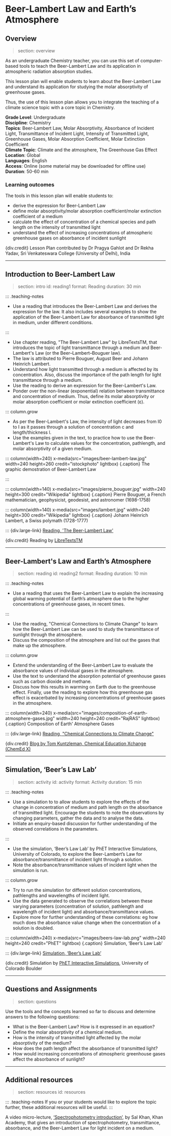 ﻿# Beer-Lambert Law and Earth’s Atmosphere

## Overview
> section: overview

As an undergraduate Chemistry teacher, you can use this set of computer-based tools to teach the Beer-Lambert Law and its application in atmospheric radiation absorption studies.

This lesson plan will enable students to learn about the Beer-Lambert Law and understand its application for studying the molar absorptivity of greenhouse gases.

Thus, the use of this lesson plan allows you to integrate the teaching of a climate science topic with a core topic in Chemistry.


__Grade Level__: Undergraduate  
__Discipline__: Chemistry    
__Topics__: Beer-Lambert Law, Molar Absorptivity, Absorbance of Incident Light, Transmittance of Incident Light, Intensity of Transmitted Light, Greenhouse Gases, Molar Absorption Coefficient, Molar Extinction Coefficient  
__Climate Topic__: Climate and the atmosphere, The Greenhouse Gas Effect    
__Location__: Global  
__Languages__: English  
__Access__: Online (some material may be downloaded for offline use)  
__Duration__: 50-60 min  

### Learning outcomes

The tools in this lesson plan will enable students to:

* derive the expression for Beer-Lambert Law
* define molar absorptivity/molar absorption coefficient/molar extinction coefficient of a medium
* calculate the effect of concentration of a chemical species and path length on the intensity of transmitted light
* understand the effect of increasing concentrations of atmospheric greenhouse gases on absorbance of incident sunlight 


{div.credit} Lesson Plan contributed by Dr Pragya Gahlot and Dr Rekha Yadav, Sri Venkateswara College (University of Delhi), India

---

## Introduction to Beer-Lambert Law
> section: intro
> id: reading1
> format: Reading
> duration: 30 min

::: .teaching-notes
* Use a reading that introduces the Beer-Lambert Law and derives the expression for the law. It also includes several examples to show the application of the Beer-Lambert Law for absorbance of transmitted light in medium, under different conditions.

:::

* Use chapter reading, "The Beer-Lambert Law" by LibreTextsTM, that introduces the topic of light transmittance through a medium and Beer-Lambert's Law (or the Beer–Lambert–Bouguer law).
* The law is attributed to  Pierre Bouguer, August Beer and Johann Heinrich Lambert.
* Understand how light transmitted through a medium is affected by its concentration. Also, discuss the importance of the path length for light transmittance through a medium.
* Use the reading to derive an expression for the Beer-Lambert's Law.
* Ponder over the non-linear (exponential) relation between transmittance and concentration of medium. Thus, define its molar absorptivity or molar absorption coefficient or molar extinction coefficient (ε).

::: column.grow
* As per the Beer-Lambert's Law, the intensity of light decreases from I0 to I as it passes through a solution of concentration c and length/thickness l.
* Use the examples given in the text, to practice how to use the Beer-Lambert's Law to calculate values for the concentration, pathlength, and molar absorptivity of a given medium. 

::: column(width=240)
    x-media(src="images/beer-lambert-law.jpg" width=240 height=260 credit="istockphoto" lightbox)
{.caption}  The graphic demostration of Beer-Lambert Law

:::


::: column(width=140)
	x-media(src="images/pierre_bouguer.jpg" width=240 height=300 credit="Wikipedia" lightbox)
{.caption} Pierre Bouguer, a French mathematician, geophysicist, geodesist, and astronomer (1698-1758)

::: column(width=140)
	x-media(src="images/lambert.jpg" width=240 height=300 credit="Wikipedia" lightbox)
{.caption} Johann Heinrich Lambert, a Swiss polymath (1728-1777) 

:::
{div.large-link} [Reading, 'The Beer-Lambert Law'](https://chem.libretexts.org/Bookshelves/Physical_and_Theoretical_Chemistry_Textbook_Maps/Supplemental_Modules_%28Physical_and_Theoretical_Chemistry%29/Spectroscopy/Electronic_Spectroscopy/Electronic_Spectroscopy_Basics/The_Beer-Lambert_Law)

{div.credit} Reading by [LibreTextsTM](https://chem.libretexts.org/)

---

## Beer-Lambert's Law and Earth’s Atmosphere
> section: reading
> id: reading2
> format: Reading
> duration: 10 min

::: .teaching-notes
* Use a reading that uses the Beer-Lambert Law to explain the increasing global warming potential of Earth’s atmosphere due to the higher concentrations of greenhouse gases, in recent times.

:::
* Use the reading, "Chemical Connections to Climate Change" to learn  how the Beer-Lambert Law can be used to study the transmittance of sunlight through the atmosphere.
* Discuss the composition of the atmosphere and list out the gases that make up the atmosphere.

::: column.grow

* Extend the understanding of the Beer-Lambert Law to evaluate the absorbance values of individual gases in the atmosphere.
* Use the text to understand the absorption potential of greenhouse gases such as carbon dioxide and methane.
* Discuss how this results in warming on Earth due to the greenhouse effect. Finally, use the reading to explore how this greenhouse gas effect is exacerbated by increasing concentrations of greenhouse gases in the atmosphere.

::: column(width=240)
    x-media(src="images/composition-of-earth-atmosphere-gases.jpg" width=240 height=240 credit="RajRAS" lightbox)
{.caption} Composition of Earth' Atmosphere Gases


:::
{div.large-link} [Reading, "Chemical Connections to Climate Change"](https://www.chemedx.org/blog/chemical-connections-climate-change)

{div.credit} [Blog by Tom Kuntzleman, Chemical Education Xchange (ChemEd X)](https://www.chemedx.org/blogs/tom-kuntzleman)

---

## Simulation, ‘Beer’s Law Lab’
> section: activity
> id: activity
> format: Activity
> duration: 15 min

::: .teaching-notes
* Use a simulation to to allow students to explore the effects of the change in concentration of medium and path length on the absorbance of transmitted light. Encourage the students to note the observations by changing parameters, gather the data and to analyse the data. 
* Initiate an enquiry-based discussion for further understanding of the observed correlations in the parameters.

:::
* Use the simulation, ‘Beer’s Law Lab’ by PhET Interactive Simulations, University of Colorado, to explore the Beer-Lambert’s Law for absorbance/transmittance of incident light through a solution.
* Note the absorbance/transmittance values of incident light when the simulation is run.

::: column.grow
* Try to run the simulation for different solution concentrations, pathlengths and wavelengths of incident light.
* Use the data generated to observe the correlations between these varying parameters (concentration of solution, pathlength and wavelength of incident light) and absorbance/transmittance values.
* Explore more for further understanding of these correlations: eg how much does the absorbance value change when the concentration of a solution is doubled.

::: column(width=240)
    x-media(src="images/beers-law-lab.png" width=240 height=240 credit="PhET" lightbox)
{.caption} Simulation, ‘Beer’s Law Lab’

:::
{div.large-link} [Simulation, ‘Beer’s Law Lab’](https://phet.colorado.edu/en/simulation/legacy/beers-law-lab)

{div.credit} Simulation by [PhET Interactive Simulations](https://phet.colorado.edu/), University of Colorado Boulder 

---

## Questions and Assignments

> section: questions

Use the tools and the concepts learned so far to discuss and determine answers to the following questions:
* What is the Beer-Lambert Law? How is it expressed in an equation?
* Define the molar absorptivity of a chemical medium.
* How is the intensity of transmitted light affected by the molar absorptivity of the medium?
* How does the path length affect the absorbance of transmitted light?
* How would increasing concentrations of atmospheric greenhouse gases affect the absorbance of sunlight?

---

## Additional resources
> section: resources
> id: resources

::: .teaching-notes
If you or your students would like to explore the topic further, these additional resources will be useful.
:::

A video micro-lecture, [‘Spectrophotometry introduction’](https://www.khanacademy.org/science/chemistry/chem-kinetics/spectrophotometry-tutorial/v/spectrophotometry-introduction), by Sal Khan, Khan Academy, that gives an introduction of spectrophotometry, transmittance, absorbance, and the Beer-Lambert Law for light incident on a medium.